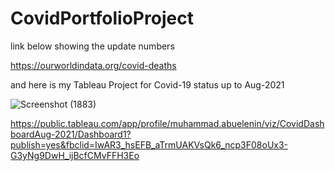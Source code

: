# CovidPortfolioProject

link below showing the update numbers

https://ourworldindata.org/covid-deaths



and here is my Tableau Project for Covid-19 status up to Aug-2021

![Screenshot (1883)](https://user-images.githubusercontent.com/76665270/128912583-03a63d70-3976-4fdd-b523-3a766cf1afcb.png)

https://public.tableau.com/app/profile/muhammad.abuelenin/viz/CovidDashboardAug-2021/Dashboard1?publish=yes&fbclid=IwAR3_hsEFB_aTrmUAKVsQk6_ncp3F08oUx3-G3yNg9DwH_ijBcfCMvFFH3Eo
